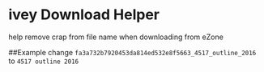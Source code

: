 # ivey Download Helper
help remove crap from file name when downloading from eZone

##Example
change
`fa3a732b7920453da814ed532e8f5663_4517_outline_2016` to `4517 outline 2016`
